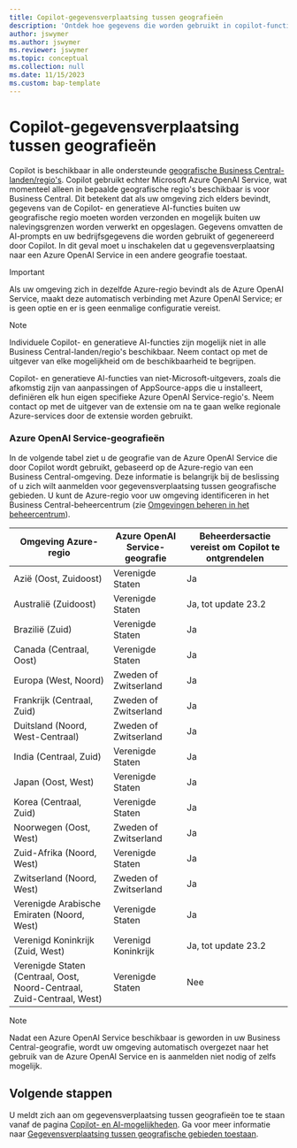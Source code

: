 ```yaml
---
title: Copilot-gegevensverplaatsing tussen geografieën
description: 'Ontdek hoe gegevens die worden gebruikt in copilot-functies in Dynamics 365 Business Central, zich verplaatsen tussen geografieën waar Azure OpenAI Service standaard niet beschikbaar is.'
author: jswymer
ms.author: jswymer
ms.reviewer: jswymer
ms.topic: conceptual
ms.collection: null
ms.date: 11/15/2023
ms.custom: bap-template
---
```


# Copilot-gegevensverplaatsing tussen geografieën 

Copilot is beschikbaar in alle ondersteunde [geografische Business Central-landen/regio's](/dynamics365/business-central/dev-itpro/compliance/apptest-countries-and-translations). Copilot gebruikt echter Microsoft Azure OpenAI Service, wat momenteel alleen in bepaalde geografische regio's beschikbaar is voor Business Central. Dit betekent dat als uw omgeving zich elders bevindt, gegevens van de Copilot- en generatieve AI-functies buiten uw geografische regio moeten worden verzonden en mogelijk buiten uw nalevingsgrenzen worden verwerkt en opgeslagen. Gegevens omvatten de AI-prompts en uw bedrijfsgegevens die worden gebruikt of gegenereerd door Copilot. In dit geval moet u inschakelen dat u gegevensverplaatsing naar een Azure OpenAI Service in een andere geografie toestaat. <!--For a list of geographies, refer to the [Azure OpenAI Service geographies](#azure-openai-service-geographies) section that follows.-->

> [!IMPORTANT]
> Als uw omgeving zich in dezelfde Azure-regio bevindt als de Azure OpenAI Service, maakt deze automatisch verbinding met Azure OpenAI Service; er is geen optie en er is geen eenmalige configuratie vereist.

> [!NOTE]
> Individuele Copilot- en generatieve AI-functies zijn mogelijk niet in alle Business Central-landen/regio's beschikbaar. Neem contact op met de uitgever van elke mogelijkheid om de beschikbaarheid te begrijpen.
> 
> Copilot- en generatieve AI-functies van niet-Microsoft-uitgevers, zoals die afkomstig zijn van aanpassingen of AppSource-apps die u installeert, definiëren elk hun eigen specifieke Azure OpenAI Service-regio's. Neem contact op met de uitgever van de extensie om na te gaan welke regionale Azure-services door de extensie worden gebruikt. 

### Azure OpenAI Service-geografieën

In de volgende tabel ziet u de geografie van de Azure OpenAI Service die door Copilot wordt gebruikt, gebaseerd op de Azure-regio van een Business Central-omgeving. Deze informatie is belangrijk bij de beslissing of u zich wilt aanmelden voor gegevensverplaatsing tussen geografische gebieden. U kunt de Azure-regio voor uw omgeving identificeren in het Business Central-beheercentrum (zie [Omgevingen beheren in het beheercentrum](/dynamics365/business-central/dev-itpro/administration/tenant-admin-center-environments)).

| Omgeving Azure-regio| Azure OpenAI Service-geografie|Beheerdersactie vereist om Copilot te ontgrendelen| 
| - | - | - |
|Azië (Oost, Zuidoost) |Verenigde Staten|Ja|
|Australië (Zuidoost)| Verenigde Staten |Ja, tot update 23.2 |
|Brazilië (Zuid) |Verenigde Staten|Ja|
|Canada (Centraal, Oost)|Verenigde Staten|Ja|
|Europa (West, Noord)| Zweden of Zwitserland |Ja|
|Frankrijk (Centraal, Zuid)| Zweden of Zwitserland |Ja|
|Duitsland (Noord, West-Centraal)| Zweden of Zwitserland |Ja|
|India (Centraal, Zuid)|Verenigde Staten|Ja|
|Japan (Oost, West)|Verenigde Staten|Ja|
|Korea (Centraal, Zuid)|Verenigde Staten|Ja|
|Noorwegen (Oost, West)|Zweden of Zwitserland |Ja|
|Zuid-Afrika (Noord, West)|Verenigde Staten|Ja|
|Zwitserland (Noord, West) |Zweden of Zwitserland |Ja|
|Verenigde Arabische Emiraten (Noord, West)|Verenigde Staten|Ja|
|Verenigd Koninkrijk (Zuid, West)|Verenigd Koninkrijk|Ja, tot update 23.2|
|Verenigde Staten (Centraal, Oost, Noord-Centraal, Zuid-Centraal, West) |Verenigde Staten|Nee|

> [!NOTE]
> Nadat een Azure OpenAI Service beschikbaar is geworden in uw Business Central-geografie, wordt uw omgeving automatisch overgezet naar het gebruik van de Azure OpenAI Service en is aanmelden niet nodig of zelfs mogelijk.  
<!--

BC geos base on https://dynamics.microsoft.com/en-us/availability-reports/georeport/
case "AUSTRALIAEAST":
            case "AUSTRALIASOUTHEAST":
                return new CapiRegion("au", 2);
            case "BRAZILSOUTH":
                return new CapiRegion("br", 2);
            case "CANADACENTRAL":
            case "CANADAEAST":
                return new CapiRegion("ca", 2);
            case "CENTRALINDIA":
            case "SOUTHINDIA":
                return new CapiRegion("in", 1);
            case "EASTASIA":
                return new CapiRegion("as", 2);
            case "EASTUS":
            case "EASTUS2":
            case "SOUTHCENTRALUS":
            case "CENTRALUS":
            case "NORTHCENTRALUS":
            case "WESTUS":
            case "US":
                return new CapiRegion("us", 9, HasGpt4InGeo: true, HasTurboInGeo: true);
            case "FRANCECENTRAL":
            case "FRANCESOUTH":
                return new CapiRegion("fr", 1);
            case "GERMANYNORTH":
            case "GERMANYWESTCENTRAL":
                return new CapiRegion("de", 1);
            case "JAPANEAST":
            case "JAPANWEST":
                return new CapiRegion("jp", 1);
            case "KOREACENTRAL":
            case "KOREASOUTH":
                return new CapiRegion("kr", 1);
            case "NORWAYEAST":
            case "NORWAYWEST":
                return new CapiRegion("no", 1);
            case "SOUTHAFRICANORTH":
            case "SOUTHWESTAFRICA":
                return new CapiRegion("za", 1);
            case "SOUTHEASTASIA":
                return new CapiRegion("sg", 1);
            case "SWITZERLANDNORTH":
            case "SWITZERLANDWEST":
                return new CapiRegion("ch", 1, HasTurboInGeo: true);
            case "UKSOUTH":
            case "UKWEST":
                return new CapiRegion("uk", 2);
            case "NORTHEUROPE":
            case "WESTEUROPE":
                return new CapiRegion("eu", 10);
            case "UAENORTH":
            case "UAECENTRAL":
                return new CapiRegion("ae", 1);

-->

## Volgende stappen

U meldt zich aan om gegevensverplaatsing tussen geografieën toe te staan vanaf de pagina [Copilot- en AI-mogelijkheden](https://businesscentral.dynamics.com/?page=7775). Ga voor meer informatie naar [Gegevensverplaatsing tussen geografische gebieden toestaan](enable-ai.md#allow-data-movement-across-geographies).
